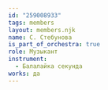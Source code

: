 ```yaml
---
id: "259008933"
tags: members
layout: members.njk
name: С. Стебунова
is_part_of_orchestra: true
role: Музыкант
instrument:
  - Балалайка секунда
works: да
---
```

